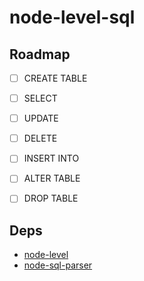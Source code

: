 # node-level-sql

## Roadmap

- [ ] CREATE TABLE
- [ ] SELECT
- [ ] UPDATE
- [ ] DELETE 
- [ ] INSERT INTO 
- [ ] ALTER TABLE
- [ ] DROP TABLE


## Deps
* [node-level](https://github.com/heineiuo/node-level)
* [node-sql-parser](https://github.com/taozhi8833998/node-sql-parser)
